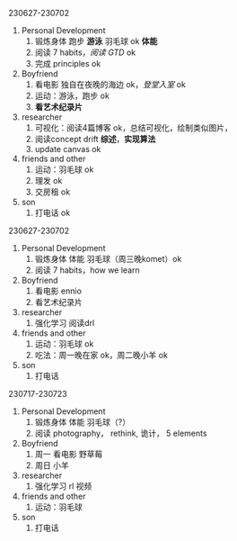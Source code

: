 230627-230702
1. Personal Development
   1. 锻炼身体 跑步 **游泳** 羽毛球 ok **体能**
   2. 阅读 7 habits，*阅读 GTD* ok
   3. 完成 principles ok
2. Boyfriend
   1. 看电影 独自在夜晚的海边 ok，*登堂入室* ok 
   2. 运动：游泳，跑步 ok
   3. **看艺术纪录片**
3. researcher
   1. 可视化：阅读4篇博客 ok，总结可视化，绘制类似图片，
   2. 阅读concept drift **综述**，**实现算法**
   3. update canvas ok
4. friends and other
   1. 运动：羽毛球 ok
   2. 理发 ok
   3. 交房租 ok
5. son
   1. 打电话 ok


230627-230702
1. Personal Development
   1. 锻炼身体 体能 羽毛球（周三晚komet）ok
   2. 阅读 7 habits，how we learn
2. Boyfriend
   1. 看电影 ennio 
   2. 看艺术纪录片 
3. researcher
   1. 强化学习  阅读drl
4. friends and other
   1. 运动：羽毛球 ok
   2. 吃法：周一晚在家 ok，周二晚小羊 ok
5. son
   1. 打电话

230717-230723
1. Personal Development
   1. 锻炼身体 体能 羽毛球（?）
   2. 阅读 photography， rethink, 诡计， 5 elements
2. Boyfriend
   1. 周一 看电影 野草莓
   2. 周日 小羊
3. researcher
   1. 强化学习  rl 视频
4. friends and other
   1. 运动：羽毛球 
5. son
   1. 打电话